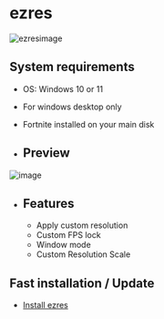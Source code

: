 # ezres
![ezresimage](https://github.com/ivoxprojects/ezres/assets/119132476/c087f8d5-aaf4-4af6-b76a-0c6f552cfea3)
## System requirements
- OS: Windows 10 or 11
- For windows desktop only
- Fortnite installed on your main disk

- ## Preview
![image](https://github.com/ivoxprojects/ezres/assets/119132476/8b85c94c-dec8-4d6d-a1bf-fd287b39b9dd)

- ## Features
  - Apply custom resolution
  - Custom FPS lock
  - Window mode
  - Custom Resolution Scale

## Fast installation / Update
- [Install ezres](https://github.com/ivoxprojects/ezres/releases/tag/download)
